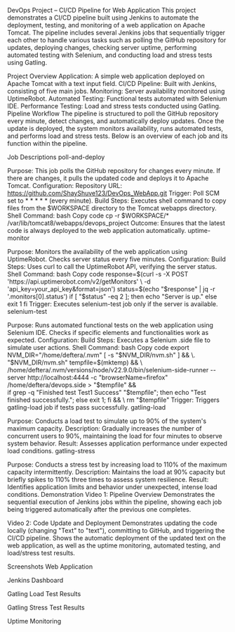 DevOps Project – CI/CD Pipeline for Web Application
This project demonstrates a CI/CD pipeline built using Jenkins to automate the deployment, testing, and monitoring of a web application on Apache Tomcat. The pipeline includes several Jenkins jobs that sequentially trigger each other to handle various tasks such as polling the GitHub repository for updates, deploying changes, checking server uptime, performing automated testing with Selenium, and conducting load and stress tests using Gatling.

Project Overview
Application: A simple web application deployed on Apache Tomcat with a text input field.
CI/CD Pipeline: Built with Jenkins, consisting of five main jobs.
Monitoring: Server availability monitored using UptimeRobot.
Automated Testing: Functional tests automated with Selenium IDE.
Performance Testing: Load and stress tests conducted using Gatling.
Pipeline Workflow
The pipeline is structured to poll the GitHub repository every minute, detect changes, and automatically deploy updates. Once the update is deployed, the system monitors availability, runs automated tests, and performs load and stress tests. Below is an overview of each job and its function within the pipeline.

Job Descriptions
poll-and-deploy

Purpose: This job polls the GitHub repository for changes every minute. If there are changes, it pulls the updated code and deploys it to Apache Tomcat.
Configuration:
Repository URL: https://github.com/ShayShuve123/DevOps_WebApp.git
Trigger: Poll SCM set to * * * * * (every minute).
Build Steps: Executes shell command to copy files from the $WORKSPACE directory to the Tomcat webapps directory.
Shell Command:
bash
Copy code
cp -r $WORKSPACE/* /var/lib/tomcat8/webapps/devops_project
Outcome: Ensures that the latest code is always deployed to the web application automatically.
uptime-monitor

Purpose: Monitors the availability of the web application using UptimeRobot. Checks server status every five minutes.
Configuration:
Build Steps: Uses curl to call the UptimeRobot API, verifying the server status.
Shell Command:
bash
Copy code
response=$(curl -s -X POST 'https://api.uptimerobot.com/v2/getMonitors' \
-d 'api_key=your_api_key&format=json')
status=$(echo "$response" | jq -r '.monitors[0].status')
if [ "$status" -eq 2 ]; then
  echo "Server is up."
else
  exit 1
fi
Trigger: Executes selenium-test job only if the server is available.
selenium-test

Purpose: Runs automated functional tests on the web application using Selenium IDE. Checks if specific elements and functionalities work as expected.
Configuration:
Build Steps: Executes a Selenium .side file to simulate user actions.
Shell Command:
bash
Copy code
export NVM_DIR="/home/deftera/.nvm"
[ -s "$NVM_DIR/nvm.sh" ] && \. "$NVM_DIR/nvm.sh"
tempfile=$(mktemp) && \
/home/deftera/.nvm/versions/node/v22.9.0/bin/selenium-side-runner --server http://localhost:4444 -c "browserName=firefox" /home/deftera/devops.side > "$tempfile" && \
if grep -q "Finished test Test1 Success" "$tempfile"; then
  echo "Test finished successfully.";
else
  exit 1;
fi && \
rm "$tempfile"
Trigger: Triggers gatling-load job if tests pass successfully.
gatling-load

Purpose: Conducts a load test to simulate up to 90% of the system's maximum capacity.
Description: Gradually increases the number of concurrent users to 90%, maintaining the load for four minutes to observe system behavior.
Result: Assesses application performance under expected load conditions.
gatling-stress

Purpose: Conducts a stress test by increasing load to 110% of the maximum capacity intermittently.
Description: Maintains the load at 90% capacity but briefly spikes to 110% three times to assess system resilience.
Result: Identifies application limits and behavior under unexpected, intense load conditions.
Demonstration
Video 1: Pipeline Overview
Demonstrates the sequential execution of Jenkins jobs within the pipeline, showing each job being triggered automatically after the previous one completes.

Video 2: Code Update and Deployment
Demonstrates updating the code locally (changing "Text" to "text"), committing to GitHub, and triggering the CI/CD pipeline. Shows the automatic deployment of the updated text on the web application, as well as the uptime monitoring, automated testing, and load/stress test results.

Screenshots
Web Application

Jenkins Dashboard

Gatling Load Test Results

Gatling Stress Test Results

Uptime Monitoring
